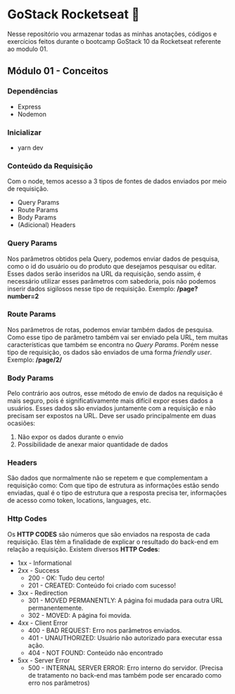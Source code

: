 # GoStack Rocketseat 🚀

Nesse repositório vou armazenar todas as minhas anotações, códigos e exercícios feitos durante o bootcamp GoStack 10 da Rocketseat referente ao modulo 01.

## Módulo 01 - Conceitos

### Dependências

-   Express
-   Nodemon

### Inicializar

-   yarn dev

### Conteúdo da Requisição

Com o node, temos acesso a 3 tipos de fontes de dados enviados por meio de requisição.

-   Query Params
-   Route Params
-   Body Params
-   (Adicional) Headers

### Query Params

Nos parâmetros obtidos pela Query, podemos enviar dados de pesquisa, como o id do usuário ou do produto que desejamos pesquisar ou editar. Esses dados serão inseridos na URL da requisição, sendo assim, é necessário utilizar esses parâmetros com sabedoria, pois não podemos inserir dados sigilosos nesse tipo de requisição. Exemplo: **/page?number=2**

### Route Params

Nos parâmetros de rotas, podemos enviar também dados de pesquisa. Como esse tipo de parâmetro também vai ser enviado pela URL, tem muitas características que também se encontra no _Query Params_. Porém nesse tipo de requisição, os dados são enviados de uma forma _friendly user_. Exemplo: **/page/2/**

### Body Params

Pelo contrário aos outros, esse método de envio de dados na requisição é mais seguro, pois é significativamente mais difícil expor esses dados a usuários. Esses dados são enviados juntamente com a requisição e não precisam ser expostos na URL. Deve ser usado principalmente em duas ocasiões:

1.  Não expor os dados durante o envio
2.  Possibilidade de anexar maior quantidade de dados

### Headers

São dados que normalmente não se repetem e que complementam a requisição como: Com que tipo de estrutura as informações estão sendo enviadas, qual é o tipo de estrutura que a resposta precisa ter, informações de acesso como token, locations, languages, etc.

### Http Codes

Os **HTTP CODES** são números que são enviados na resposta de cada requisição. Elas têm a finalidade de explicar o resultado do back-end em relação a requisição. Existem diversos **HTTP Codes**:

-   1xx - Informational
-   2xx - Success
    -   200 - OK: Tudo deu certo!
    -   201 - CREATED: Conteúdo foi criado com sucesso!
-   3xx - Redirection
    -   301 - MOVED PERMANENTLY: A página foi mudada para outra URL permanentemente.
    -   302 - MOVED: A página foi movida.
-   4xx - Client Error
    -   400 - BAD REQUEST: Erro nos parâmetros enviados.
    -   401 - UNAUTHORIZED: Usuário não autorizado para executar essa ação.
    -   404 - NOT FOUND: Conteúdo não encontrado
-   5xx - Server Error
    -   500 - INTERNAL SERVER ERROR: Erro interno do servidor. (Precisa de tratamento no back-end mas também pode ser encarado como erro nos parâmetros)
    
    
